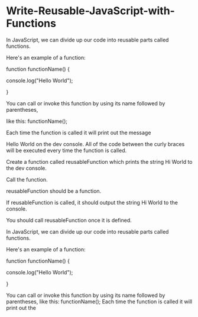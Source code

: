 # Write-Reusable-JavaScript-with-Functions

In JavaScript, we can divide up our code into reusable parts called functions.

Here's an example of a function:

function functionName() {

console.log("Hello World");

}

You can call or invoke this function by using its name followed by parentheses,

like this: functionName();

Each time the function is called it will print out the message

Hello World on the dev console. All of the code between the curly braces will be executed every time the function is called.

Create a function called reusableFunction which prints the string Hi World to the dev console.

Call the function.

reusableFunction should be a function.

If reusableFunction is called, it should output the string Hi World to the console.

You should call reusableFunction once it is defined.

In JavaScript, we can divide up our code into reusable parts called functions.

Here's an example of a function:

function functionName() {

  console.log("Hello World");
  
}

You can call or invoke this function by using its name followed by parentheses, like this: functionName(); Each time the function is called it will print out the 


